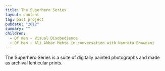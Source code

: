 ```yaml
---
title: The Superhero Series
layout: content
tag: past project
pubdate: "2012"
summary: ""
children:
  - Of men ~ Visual Disobedience
  - Of Men ~ Ali Akbar Mehta in conversation with Namrata Bhawnani
---
```


The Superhero Series is a suite of digitally painted photographs and made as archival lenticular prints.
 
